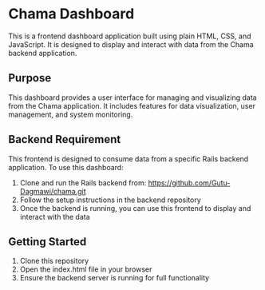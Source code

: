 # Chama Dashboard

This is a frontend dashboard application built using plain HTML, CSS, and JavaScript. It is designed to display and interact with data from the Chama backend application.

## Purpose

This dashboard provides a user interface for managing and visualizing data from the Chama application. It includes features for data visualization, user management, and system monitoring.

## Backend Requirement

This frontend is designed to consume data from a specific Rails backend application. To use this dashboard:

1. Clone and run the Rails backend from: https://github.com/Gutu-Dagmawi/chama.git
2. Follow the setup instructions in the backend repository
3. Once the backend is running, you can use this frontend to display and interact with the data

## Getting Started

1. Clone this repository
2. Open the index.html file in your browser
3. Ensure the backend server is running for full functionality
